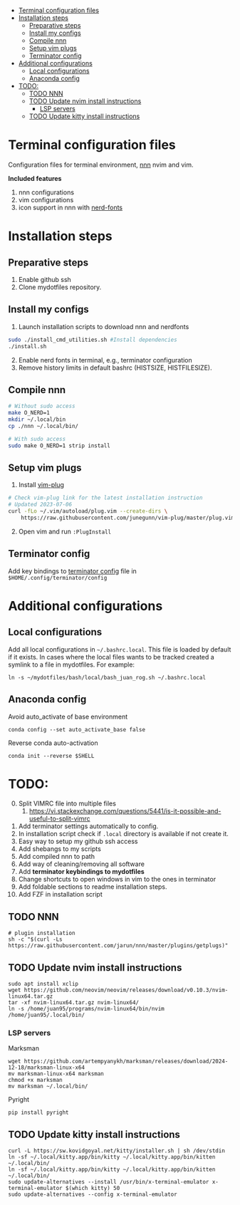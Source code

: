 <!--toc:start-->
- [Terminal configuration files](#terminal-configuration-files)
- [Installation steps](#installation-steps)
  - [Preparative steps](#preparative-steps)
  - [Install my configs](#install-my-configs)
  - [Compile nnn](#compile-nnn)
  - [Setup vim plugs](#setup-vim-plugs)
  - [Terminator config](#terminator-config)
- [Additional configurations](#additional-configurations)
  - [Local configurations](#local-configurations)
  - [Anaconda config](#anaconda-config)
- [TODO:](#todo)
  - [TODO NNN](#todo-nnn)
  - [TODO Update nvim install instructions](#todo-update-nvim-install-instructions)
    - [LSP servers](#lsp-servers)
  - [TODO Update kitty install instructions](#todo-update-kitty-install-instructions)
<!--toc:end-->

# Terminal configuration files 

Configuration files for terminal environment, [nnn][1] nvim and vim.

[1]: https://github.com/jarun/nnn

**Included features**
1. nnn configurations 
2. vim configurations 
3. icon support in nnn with [nerd-fonts](https://github.com/ryanoasis/nerd-fonts)



# Installation steps 

## Preparative steps

1. Enable github ssh
2. Clone mydotfiles repository.

## Install my configs

1. Launch installation scripts to download nnn and nerdfonts
```bash
sudo ./install_cmd_utilities.sh #Install dependencies
./install.sh
```
2. Enable nerd fonts in terminal, e.g., terminator configuration
3. Remove history limits in default bashrc (HISTSIZE, HISTFILESIZE).


## Compile nnn

```bash
# Without sudo access
make O_NERD=1
mkdir ~/.local/bin
cp ./nnn ~/.local/bin/

# With sudo access
sudo make O_NERD=1 strip install
```

## Setup vim plugs

1. Install [vim-plug](https://github.com/junegunn/vim-plug)
```bash
# Check vim-plug link for the latest installation instruction
# Updated 2023-07-06
curl -fLo ~/.vim/autoload/plug.vim --create-dirs \
    https://raw.githubusercontent.com/junegunn/vim-plug/master/plug.vim
```
2. Open vim and run `:PlugInstall`

## Terminator config
Add key bindings to [terminator config](./terminator/terminator_config) file in `$HOME/.config/terminator/config`

# Additional configurations

## Local configurations
Add all local configurations in `~/.bashrc.local`. This file is loaded by default if it exists. In cases where the local files wants to be tracked created a symlink to a file in mydotfiles. For example:

```
ln -s ~/mydotfiles/bash/local/bash_juan_rog.sh ~/.bashrc.local
```

## Anaconda config
Avoid auto_activate of base environment
```
conda config --set auto_activate_base false
```
Reverse conda auto-activation
```
conda init --reverse $SHELL
```


# TODO:
0. Split VIMRC file into multiple files
   1.  <https://vi.stackexchange.com/questions/5441/is-it-possible-and-useful-to-split-vimrc>
1. Add terminator settings automatically to config.
2. In installation script check if `.local` directory is available if not create it.
1. Easy way to setup my github ssh access
2. Add shebangs to my scripts
4. Add compiled nnn to path
5. Add way of cleaning/removing all software
6. Add **terminator keybindings to mydotfiles**
7. Change shortcuts to open windows in vim to the ones in terminator
8. Add foldable sections to readme installation steps.
9. Add FZF in installation script

## TODO NNN
```
# plugin installation
sh -c "$(curl -Ls https://raw.githubusercontent.com/jarun/nnn/master/plugins/getplugs)"
```

## TODO Update nvim install instructions

```
sudo apt install xclip
wget https://github.com/neovim/neovim/releases/download/v0.10.3/nvim-linux64.tar.gz
tar -xf nvim-linux64.tar.gz nvim-linux64/
ln -s /home/juan95/programs/nvim-linux64/bin/nvim /home/juan95/.local/bin/
```
### LSP servers
Marksman
```
wget https://github.com/artempyanykh/marksman/releases/download/2024-12-18/marksman-linux-x64
mv marksman-linux-x64 marksman
chmod +x marksman 
mv marksman ~/.local/bin/
```

Pyright
```
pip install pyright
```

## TODO Update kitty install instructions 
```
curl -L https://sw.kovidgoyal.net/kitty/installer.sh | sh /dev/stdin
ln -sf ~/.local/kitty.app/bin/kitty ~/.local/kitty.app/bin/kitten ~/.local/bin/
ln -sf ~/.local/kitty.app/bin/kitty ~/.local/kitty.app/bin/kitten ~/.local/bin/
sudo update-alternatives --install /usr/bin/x-terminal-emulator x-terminal-emulator $(which kitty) 50
sudo update-alternatives --config x-terminal-emulator
```
